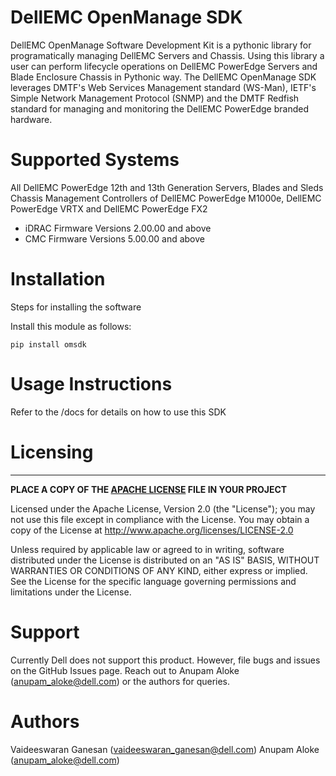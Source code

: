 
# DellEMC OpenManage SDK

DellEMC OpenManage Software Development Kit is a pythonic library for programatically managing DellEMC Servers and Chassis. Using this library a user can perform lifecycle operations on DellEMC PowerEdge Servers and Blade Enclosure Chassis in Pythonic way. The DellEMC OpenManage SDK leverages DMTF's Web Services Management standard (WS-Man), IETF's Simple Network Management Protocol (SNMP) and the DMTF Redfish standard for managing and monitoring the DellEMC PowerEdge branded hardware.

# Supported Systems

All DellEMC PowerEdge 12th and 13th Generation Servers, Blades and Sleds Chassis Management Controllers of DellEMC PowerEdge M1000e, DellEMC PowerEdge VRTX and DellEMC PowerEdge FX2

* iDRAC Firmware Versions 2.00.00 and above
* CMC Firmware Versions 5.00.00 and above

# Installation

Steps for installing the software

Install this module as follows:

    pip install omsdk

# Usage Instructions

Refer to the /docs for details on how to use this SDK

# Licensing
---------
**PLACE A COPY OF THE [APACHE LICENSE](http://emccode.github.io/sampledocs/LICENSE "LICENSE") FILE IN YOUR PROJECT**

Licensed under the Apache License, Version 2.0 (the "License"); you may not use this file except in compliance with the License. You may obtain a copy of the License at <http://www.apache.org/licenses/LICENSE-2.0>

Unless required by applicable law or agreed to in writing, software distributed under the License is distributed on an "AS IS" BASIS, WITHOUT WARRANTIES OR CONDITIONS OF ANY KIND, either express or implied. See the License for the specific language governing permissions and limitations under the License.

# Support
Currently Dell does not support this product. However, file bugs and issues on the GitHub Issues page. Reach out to Anupam Aloke (anupam_aloke@dell.com) or the authors for queries.

# Authors
Vaideeswaran Ganesan (vaideeswaran_ganesan@dell.com)
Anupam Aloke (anupam_aloke@dell.com)
